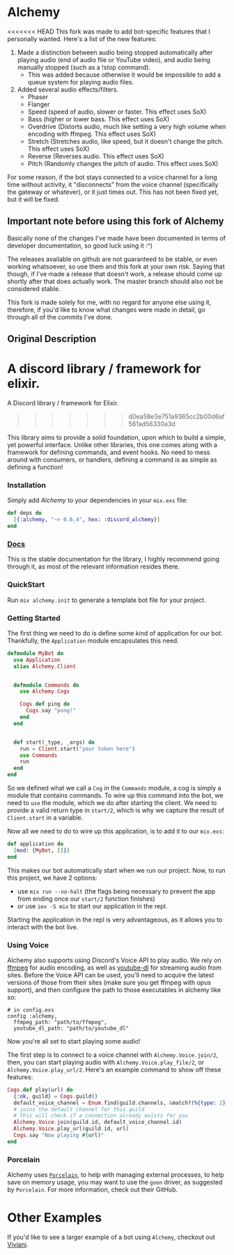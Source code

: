 # Alchemy

<<<<<<< HEAD
This fork was made to add bot-specific features that I personally wanted.
Here's a list of the new features:
1. Made a distinction between audio being stopped automatically after playing audio (end of audio file or YouTube video), and audio being manually stopped (such as a !stop command).
   * This was added because otherwise it would be impossible to add a queue system for playing audio files.
2. Added several audio effects/filters.
   * Phaser
   * Flanger
   * Speed (speed of audio, slower or faster. This effect uses SoX)
   * Bass (higher or lower bass. This effect uses SoX)
   * Overdrive (Distorts audio, much like setting a very high volume when encoding with ffmpeg. This effect uses SoX)
   * Stretch (Stretches audio, like speed, but it doesn't change the pitch. This effect uses SoX)
   * Reverse (Reverses audio. This effect uses SoX)
   * Pitch (Randomly changes the pitch of audio. This effect uses SoX)

For some reason, if the bot stays connected to a voice channel for a long time without activity, it "disconnects" from the voice channel (specifically the gateway or whatever), or it just times out.
This has not been fixed yet, but it will be fixed.

## Important note before using this fork of Alchemy

Basically none of the changes I've made have been documented in terms of developer documentation, so good luck using it :^)

The releases available on github are not guaranteed to be stable, or even working whatsoever, so use them and this fork at your own risk. Saying that though, if I've made a release that doesn't work, a release should come up shortly after that does actually work. The master branch should also not be considered stable.

This fork is made solely for me, with no regard for anyone else using it, therefore, if you'd like to know what changes were made in detail, go through all of the commits I've done.

## Original Description

A discord library / framework for elixir.
=======
A Discord library / framework for Elixir.
>>>>>>> d0ea58e3e751a9365cc2b00d6af561ad56330a3d

This library aims to provide a solid foundation, upon which to build
a simple, yet powerful interface. Unlike other libraries, this one comes
along with a framework for defining commands, and event hooks. No need
to mess around with consumers, or handlers, defining a command is as simple
as defining a function!


### Installation
Simply add *Alchemy* to your dependencies in your `mix.exs` file:
```elixir
def deps do
  [{:alchemy, "~> 0.6.4", hex: :discord_alchemy}]
end
```

### [Docs](https://hexdocs.pm/discord_alchemy/0.6.0)

This is the stable documentation for the library, I highly recommend going
through it, as most of the relevant information resides there.

### QuickStart
Run `mix alchemy.init` to generate a template bot file for your project.

### Getting Started
The first thing we need to do is define some kind of application for our bot.
Thankfully, the `Application` module encapsulates this need.
```elixir
defmodule MyBot do
  use Application
  alias Alchemy.Client


  defmodule Commands do
    use Alchemy.Cogs

    Cogs.def ping do
      Cogs.say "pong!"
    end
  end


  def start(_type, _args) do
    run = Client.start("your token here")
    use Commands
    run
  end
end
```
So we defined what we call a `Cog` in the `Commands` module, a cog
is simply a module that contains commands. To wire up this command into the bot,
we need to `use` the module, which we do after starting the client. We need
to provide a valid return type in `start/2`, which is why we capture the result
of `Client.start` in a variable.

Now all we need to do to wire up this application, is to add it to our `mix.exs`:
```elixir
def application do
  [mod: {MyBot, []}]
end
```
This makes our bot automatically start when we run our project.
Now, to run this project, we have 2 options:
 - use `mix run --no-halt` (the flags being necessary to
   prevent the app from ending once our `start/2` function finishes)
 - or use `iex -S mix` to start our application in the repl.

Starting the application in the repl is very advantageous, as it allows
 you to interact with the bot live.

### Using Voice
Alchemy also supports using Discord's Voice API to play audio.
We rely on [ffmpeg](https://ffmpeg.org/) for audio encoding,
as well as [youtube-dl](https://rg3.github.io/youtube-dl/) for streaming
audio from sites. Before the Voice API can be used, you'll need to acquire
the latest versions of those from their sites (make sure you get ffmpeg
with opus support), and then configure the path to those executables in
alchemy like so:
```
# in config.exs
config :alchemy,
  ffmpeg_path: "path/to/ffmpeg",
  youtube_dl_path: "path/to/youtube_dl"
```

Now you're all set to start playing some audio!

The first step is to connect to a voice channel with `Alchemy.Voice.join/2`,
then, you can start playing audio with `Alchemy.Voice.play_file/2`,
or `Alchemy.Voice.play_url/2`. Here's an example command to show off these
features:
```elixir
Cogs.def play(url) do
  {:ok, guild} = Cogs.guild()
  default_voice_channel = Enum.find(guild.channels, &match?(%{type: 2}, &1))
  # joins the default channel for this guild
  # this will check if a connection already exists for you
  Alchemy.Voice.join(guild.id, default_voice_channel.id)
  Alchemy.Voice.play_url(guild.id, url)
  Cogs.say "Now playing #{url}"
end
```

### Porcelain
Alchemy uses [`Porcelain`](https://github.com/alco/porcelain), to
help with managing external processes, to help save on memory usage,
you may want to use the `goon` driver, as suggested by `Porcelain`.
For more information, check out their GitHub.

# Other Examples
If you'd like to see a larger example of a bot using `Alchemy`,
checkout out [Viviani](https://github.com/cronokirby/viviani).
